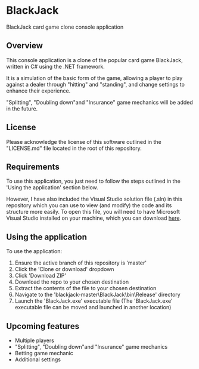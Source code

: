 # BlackJack
BlackJack card game clone console application

## Overview
This console application is a clone of the popular card game BlackJack, written in C# using the .NET framework.

It is a simulation of the basic form of the game, allowing a player to play against a dealer through "hitting" and "standing", and change settings to enhance their experience. 

"Splitting", "Doubling down"and "Insurance" game mechanics will be added in the future.

## License
Please acknowledge the license of this software outlined in the "LICENSE.md" file located in the root of this repository.

## Requirements
To use this application, you just need to follow the steps outlined in the 'Using the application' section below.

However, I have also included the Visual Studio solution file (.sln) in this repository which you can use to view (and modify) the code  and its structure more easily. To open this file, you will need to have Microsoft Visual Studio installed on your machine, which you can download [here](https://visualstudio.microsoft.com/downloads/).

## Using the application
To use the application:
  1. Ensure the active branch of this repository is 'master'
  2. Click the 'Clone or download' dropdown
  3. Click 'Download ZIP'
  4. Download the repo to your chosen destination
  5. Extract the contents of the file to your chosen destination
  6. Navigate to the 'blackjack-master\BlackJack\bin\Release' directory
  7. Launch the 'BlackJack.exe' executable file
  (The 'BlackJack.exe' executable file can be moved and launched in another location)
  
## Upcoming features
  - Multiple players
  - "Splitting", "Doubling down"and "Insurance" game mechanics
  - Betting game mechanic
  - Additional settings
